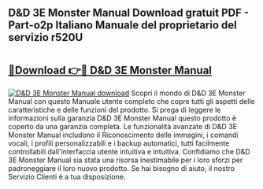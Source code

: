 ## D&D 3E Monster Manual Download gratuit PDF - Part-o2p Italiano Manuale del proprietario del servizio r520U

# <h2><a href="http://dfd2h3n.blite.top/?on=D%26D+3E+Monster+Manual">🔗Download 👉🔴 D&D 3E Monster Manual</a></h2>

[![D&D 3E Monster Manual download](https://i.imgur.com/lujVjoI.png)](http://dfd2h3n.blite.top/?on=D%26D+3E+Monster+Manual)
Scopri il mondo di D&D 3E Monster Manual con questo Manuale utente completo che copre tutti gli aspetti delle caratteristiche e delle funzioni del prodotto. Si prega di leggere le informazioni sulla garanzia D&D 3E Monster Manual questo prodotto è coperto da una garanzia completa. Le funzionalità avanzate di D&D 3E Monster Manual includono il Riconoscimento delle immagini, i comandi vocali, i profili personalizzabili e i backup automatici, tutti facilmente controllabili dall'interfaccia utente intuitiva e intuitiva. Confidiamo che D&D 3E Monster Manual sia stata una risorsa inestimabile per i loro sforzi per padroneggiare il loro nuovo prodotto. Se hai bisogno di aiuto, il nostro Servizio Clienti è a tua disposizione.
